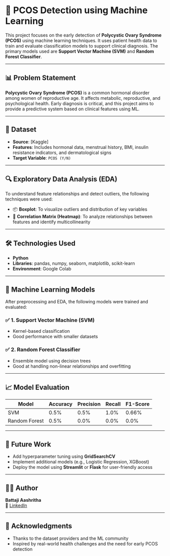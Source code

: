 # 🧠 PCOS Detection using Machine Learning

This project focuses on the early detection of **Polycystic Ovary Syndrome (PCOS)** using machine learning techniques. It uses patient health data to train and evaluate classification models to support clinical diagnosis. The primary models used are **Support Vector Machine (SVM)** and **Random Forest Classifier**.

---

## 📊 Problem Statement

**Polycystic Ovary Syndrome (PCOS)** is a common hormonal disorder among women of reproductive age. It affects metabolic, reproductive, and psychological health. Early diagnosis is critical, and this project aims to provide a predictive system based on clinical features using ML.

---

## 📁 Dataset

- **Source**: [Kaggle]
- **Features**: Includes hormonal data, menstrual history, BMI, insulin resistance indicators, and dermatological signs
- **Target Variable**: `PCOS (Y/N)`

---

## 🔍 Exploratory Data Analysis (EDA)

To understand feature relationships and detect outliers, the following techniques were used:
- 📦 **Boxplot**: To visualize outliers and distribution of key variables
- 🔗 **Correlation Matrix (Heatmap)**: To analyze relationships between features and identify multicollinearity

---

## 🛠️ Technologies Used

- **Python**
- **Libraries**: pandas, numpy, seaborn, matplotlib, scikit-learn
- **Environment**: Google Colab

---

## 🤖 Machine Learning Models

After preprocessing and EDA, the following models were trained and evaluated:

### ✅ 1. **Support Vector Machine (SVM)**
- Kernel-based classification
- Good performance with smaller datasets

### ✅ 2. **Random Forest Classifier**
- Ensemble model using decision trees
- Good at handling non-linear relationships and overfitting

---

## 📈 Model Evaluation

| Model               | Accuracy | Precision | Recall | F1-Score |
|---------------------|----------|-----------|--------|----------|
| SVM                 | 0.5%      | 0.5%      | 1.0%    | 0.66%  |
| Random Forest       | 0.5%      | 0.0%     | 0.0%    | 0.0%    |

---

## 🚀 Future Work

- Add hyperparameter tuning using **GridSearchCV**
- Implement additional models (e.g., Logistic Regression, XGBoost)
- Deploy the model using **Streamlit** or **Flask** for user-friendly access

---

## 👩‍💻 Author

**Battaji Aashritha**   
🔗 [LinkedIn](www.linkedin.com/in/battaji-aashritha-13b7b232a)

---

## 🙏 Acknowledgments

- Thanks to the dataset providers and the ML community
- Inspired by real-world health challenges and the need for early PCOS detection
